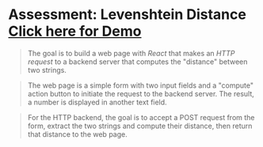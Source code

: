 # Assessment: Levenshtein Distance [Click here for Demo](https://levenshtein-distance-git-main-shakursmith.vercel.app/)

> The goal is to build a web page with *React* that makes an *HTTP request* to a backend server that computes the "distance" between two strings.

> The web page is a simple form with two input fields and a "compute" action button to initiate the request to the backend server. The result, a number is displayed in another text field.

> For the HTTP backend, the goal is to accept a POST request from the form, extract the two strings and compute their distance, then return that distance to the web page.
